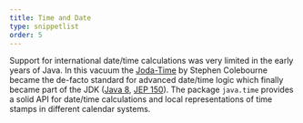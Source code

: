 ```yaml
---
title: Time and Date
type: snippetlist
order: 5
---
```


Support for international date/time calculations was very limited in the
early years of Java. In this vacuum the [Joda-Time](https://www.joda.org/joda-time/)
by Stephen Colebourne became the de-facto standard for advanced date/time logic
which finally became part of the JDK
([Java 8](../../jdk/8/), [JEP 150](https://openjdk.java.net/jeps/150)).
The package `java.time`
provides a solid API for date/time calculations and local representations of
time stamps in different calendar systems.

